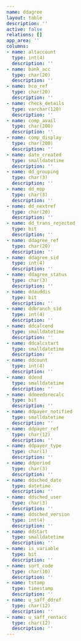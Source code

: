 ```yaml
---
name: ddagree
layout: table
description: ''
active: false
relations: []
app_area: ''
columns:
- name: altaccount
  type: int(4)
  description: ''
- name: bank_acc
  type: char(20)
  description: ''
- name: bco_ref
  type: char(20)
  description: ''
- name: check_details
  type: varchar(120)
  description: ''
- name: comp_avail
  type: char(200)
  description: ''
- name: comp_display
  type: char(200)
  description: ''
- name: date_created
  type: smalldatetime
  description: ''
- name: dd_grouping
  type: char(3)
  description: ''
- name: dd_mop
  type: char(3)
  description: ''
- name: dd_nextref
  type: char(20)
  description: ''
- name: dd_trans_rejected
  type: bit
  description: ''
- name: ddagree_ref
  type: char(20)
  description: ''
- name: ddagree_sid
  type: int(4)
  description: ''
- name: ddagree_status
  type: char(3)
  description: ''
- name: ddauddis
  type: bit
  description: ''
- name: ddbranch_sid
  type: int(4)
  description: ''
- name: ddcalcend
  type: smalldatetime
  description: ''
- name: ddcalcstart
  type: smalldatetime
  description: ''
- name: ddcount
  type: int(4)
  description: ''
- name: ddend
  type: smalldatetime
  description: ''
- name: ddneedsrecalc
  type: bit
  description: ''
- name: ddpayer_notified
  type: smalldatetime
  description: ''
- name: ddpayer_ref
  type: char(12)
  description: ''
- name: ddpayer_type
  type: char(1)
  description: ''
- name: ddperiod
  type: char(3)
  description: ''
- name: ddsched_date
  type: datetime
  description: ''
- name: ddsched_user
  type: char(3)
  description: ''
- name: ddsched_version
  type: int(4)
  description: ''
- name: ddstart
  type: smalldatetime
  description: ''
- name: is_variable
  type: bit
  description: ''
- name: sort_code
  type: char(10)
  description: ''
- name: tstamp
  type: timestamp
  description: ''
- name: u_saff_ddref
  type: char(12)
  description: ''
- name: u_saff_rentacc
  type: char(12)
  description: ''
---
```



